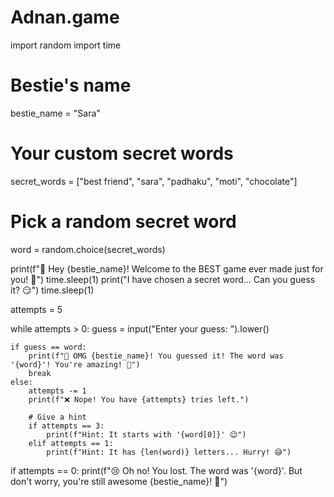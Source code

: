# Adnan.game
import random
import time

# Bestie's name
bestie_name = "Sara"

# Your custom secret words
secret_words = ["best friend", "sara", "padhaku", "moti", "chocolate"]

# Pick a random secret word
word = random.choice(secret_words)

print(f"💖 Hey {bestie_name}! Welcome to the BEST game ever made just for you! 💖")
time.sleep(1)
print("I have chosen a secret word... Can you guess it? 😏")
time.sleep(1)

attempts = 5

while attempts > 0:
    guess = input("Enter your guess: ").lower()

    if guess == word:
        print(f"🎉 OMG {bestie_name}! You guessed it! The word was '{word}'! You're amazing! 🎉")
        break
    else:
        attempts -= 1
        print(f"❌ Nope! You have {attempts} tries left.")
        
        # Give a hint
        if attempts == 3:
            print(f"Hint: It starts with '{word[0]}' 😉")
        elif attempts == 1:
            print(f"Hint: It has {len(word)} letters... Hurry! 😅")

if attempts == 0:
    print(f"😢 Oh no! You lost. The word was '{word}'. But don't worry, you're still awesome {bestie_name}! 💖")
